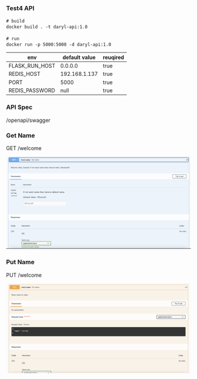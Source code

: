 ### Test4 API
```shell
# build
docker build . -t daryl-api:1.0

# run
docker run -p 5000:5000 -d daryl-api:1.0
```
| env            | default value | reuqired |
| -------------- | ------------- | -------- |
| FLASK_RUN_HOST | 0.0.0.0       | true     |
| REDIS_HOST     | 192.168.1.137 | true     |
| PORT           | 5000          | true     |
| REDIS_PASSWORD | null          | true     |

### API Spec

/openapi/swagger

### Get Name
GET /welcome

![WX20220515-162737@2x](img/WX20220515-162737@2x.png)

### Put Name
PUT /welcome

![WX20220515-162814@2x](img/WX20220515-162814@2x.png)



